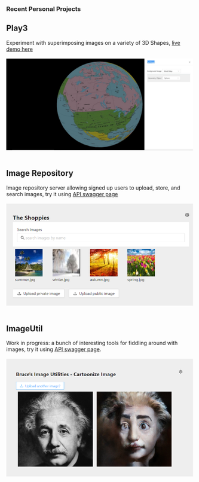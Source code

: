 ### Recent Personal Projects

## Play3
Experiment with superimposing images on a variety of 3D Shapes, [live demo here](https://zm2he.github.io/play3/index.html)
<br><br><img src="images/Play3.JPG" width='500px' /><br><br>

## Image Repository
Image repository server allowing signed up users to upload, store, and search images, try it using [API swagger page](http://52.73.210.69/api-docs/)
<br><br><img src= "images/imgrepo-web.png" width='500px' /> <br><br>

## ImageUtil
Work in progress: a bunch of interesting tools for fiddling around with images, try it using [API swagger page](http://52.201.47.119/api-docs/).
<br><br> <img src="images/imgutil-web.png" width='500px' /><br><br>